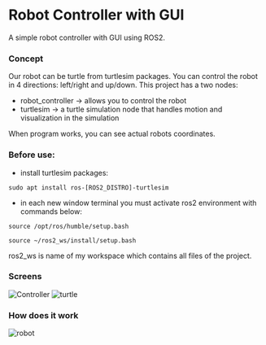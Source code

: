 # Robot Controller with GUI 
A simple robot controller with GUI using ROS2. 

### Concept
Our robot can be turtle from turtlesim packages. You can control the robot in 4 directions: left/right and up/down. This project has a two nodes:
- robot_controller -> allows you to control the robot
- turtlesim -> a turtle simulation node that handles motion and visualization in the simulation

When program works, you can see actual robots coordinates. 

### Before use:
- install turtlesim packages:
```
sudo apt install ros-[ROS2_DISTRO]-turtlesim
```
- in each new window terminal you must activate ros2 environment with commands below:
```
source /opt/ros/humble/setup.bash
```
```
source ~/ros2_ws/install/setup.bash
```
  
ros2_ws is name of my workspace which contains all files of the project.

### Screens
![Controller](https://github.com/user-attachments/assets/0938fd50-f56b-4ce9-9f69-78a0562ce0e3)
![turtle](https://github.com/user-attachments/assets/c0c5dcc2-82b9-4a8f-ac96-3cb23d1b5978)

### How does it work
![robot](https://github.com/user-attachments/assets/a99c911a-4a49-4e50-9f06-44164a7f59fb)
